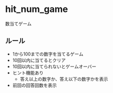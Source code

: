 # hit_num_game
数当てゲーム

## ルール
- 1から100までの数字を当てるゲーム
- 10回以内に当てるとクリア
- 10回以内に当てられないとゲームオーバー
- ヒント機能あり
    - 答え以上の数字か、答え以下の数字かを表示
- 前回の回答回数を表示
